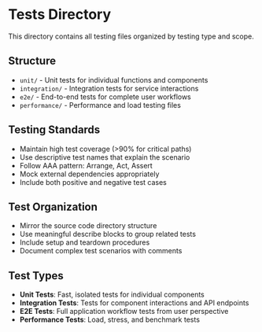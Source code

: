 # Tests Directory

This directory contains all testing files organized by testing type and scope.

## Structure

- `unit/` - Unit tests for individual functions and components
- `integration/` - Integration tests for service interactions
- `e2e/` - End-to-end tests for complete user workflows
- `performance/` - Performance and load testing files

## Testing Standards

- Maintain high test coverage (>90% for critical paths)
- Use descriptive test names that explain the scenario
- Follow AAA pattern: Arrange, Act, Assert
- Mock external dependencies appropriately
- Include both positive and negative test cases

## Test Organization

- Mirror the source code directory structure
- Use meaningful describe blocks to group related tests
- Include setup and teardown procedures
- Document complex test scenarios with comments

## Test Types

- **Unit Tests**: Fast, isolated tests for individual components
- **Integration Tests**: Tests for component interactions and API endpoints
- **E2E Tests**: Full application workflow tests from user perspective
- **Performance Tests**: Load, stress, and benchmark tests
